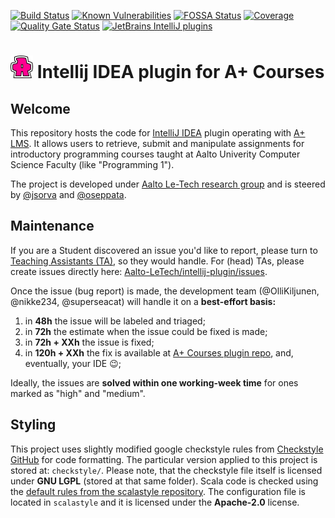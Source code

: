 [![Build Status](https://travis-ci.com/Aalto-LeTech/intellij-plugin.svg?branch=test)](https://travis-ci.com/Aalto-LeTech/intellij-plugin)
[![Known Vulnerabilities](https://snyk.io/test/github/Aalto-LeTech/intellij-plugin/badge.svg?targetFile=build.gradle)](https://snyk.io/test/github/Aalto-LeTech/intellij-plugin)
[![FOSSA Status](https://app.fossa.com/api/projects/git%2Bgithub.com%2FAalto-LeTech%2Fintellij-plugin.svg?type=shield)](https://app.fossa.com/projects/git%2Bgithub.com%2FAalto-LeTech%2Fintellij-plugin)
[![Coverage](https://sonarcloud.io/api/project_badges/measure?project=Aalto-LeTech_intellij-plugin&metric=coverage)](https://sonarcloud.io/dashboard?id=Aalto-LeTech_intellij-plugin)
[![Quality Gate Status](https://sonarcloud.io/api/project_badges/measure?project=Aalto-LeTech_intellij-plugin&metric=alert_status)](https://sonarcloud.io/dashboard?id=Aalto-LeTech_intellij-plugin)
[![JetBrains IntelliJ plugins](https://img.shields.io/jetbrains/plugin/d/13634-a-plugin-for-intellij?label=plugin%20downloads)](https://plugins.jetbrains.com/plugin/13634-a-plugin-for-intellij)

# ![Small_Logo](images/small_logo.png) Intellij IDEA plugin for A+ Courses

## Welcome

This repository hosts the code for [IntelliJ IDEA](https://www.jetbrains.com/idea/) plugin operating with [A+ LMS](https://github.com/apluslms/a-plus). It allows users to retrieve, submit and manipulate assignments for introductory programming courses taught at Aalto Univerity Computer Science Faculty (like "Programming 1").

The project is developed under [Aalto Le-Tech research group](https://research.cs.aalto.fi/LeTech/) and is steered by [@jsorva](https://github.com/jsorva) and [@oseppata](https://github.com/oseppala).

## Maintenance

If you are a Student discovered an issue you'd like to report, please turn to [Teaching Assistants (TA)](https://plus.cs.aalto.fi/o1/2020/w01/ch01/#course-staff), so they would handle. For (head) TAs, please create issues directly here: [Aalto-LeTech/intellij-plugin/issues](https://github.com/Aalto-LeTech/intellij-plugin/issues).

Once the issue (bug report) is made, the development team (@OlliKiljunen, @nikke234, @superseacat) will handle it on a **best-effort basis:**

1. in **48h** the issue will be labeled and triaged;
2. in **72h** the estimate when the issue could be fixed is made;
3. in **72h + XXh** the issue is fixed;
4. in **120h + XXh** the fix is available at [A+ Courses plugin repo](https://plugins.jetbrains.com/plugin/13634-a-courses), 
and, eventually, your IDE :wink:;

Ideally, the issues are **solved within one working-week time** for ones marked as "high" and "medium".

## Styling

This project uses slightly modified google checkstyle rules from [Checkstyle GitHub](https://github.com/checkstyle/checkstyle/blob/checkstyle-8.12/src/main/resources/google_checks.xml) for code formatting. The particular version applied to this project is stored at: `checkstyle/`. Please note, that the checkstyle file itself is licensed under **GNU LGPL** (stored at that same folder). Scala code is checked using the [default rules from the scalastyle repository](https://github.com/scalastyle/scalastyle/blob/master/src/main/resources/default_config.xml). The configuration file is located in `scalastyle` and it is licensed under the **Apache-2.0** license.  